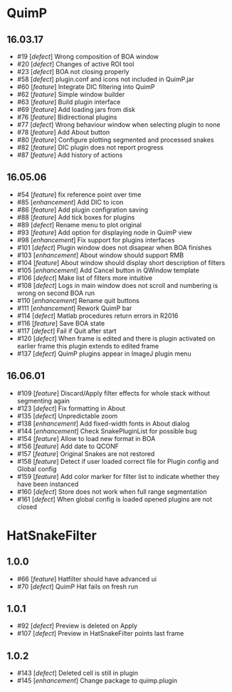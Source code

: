 
# QuimP


## 16.03.17

* #19 [*defect*] Wrong composition of BOA window
* #20 [*defect*] Changes of active ROI tool
* #23 [*defect*] BOA not closing properly
* #58 [*defect*] plugin.conf and icons not included in QuimP.jar
* #60 [*feature*] Integrate DIC filtering into QuimP
* #62 [*feature*] Simple window builder
* #63 [*feature*] Build plugin interface
* #69 [*feature*] Add loading jars from disk
* #76 [*feature*] Bidirectional plugins
* #77 [*defect*] Wrong behaviour window when selecting plugin to none
* #78 [*feature*] Add About button
* #80 [*feature*] Configure plotting segmented and processed snakes
* #82 [*feature*] DIC plugin does not report progress
* #87 [*feature*] Add history of actions

## 16.05.06

* #54 [*feature*] fix reference point over time
* #85 [*enhancement*] Add DIC to icon
* #86 [*feature*] Add plugin configration saving
* #88 [*feature*] Add tick boxes for plugins
* #89 [*defect*] Rename menu to plot original
* #93 [*feature*] Add option for displaying node in QuimP view
* #98 [*enhancement*] Fix support for plugins interfaces
* #101 [*defect*] Plugin window does not disapear when BOA finishes
* #103 [*enhancement*] About window should support RMB
* #104 [*feature*] About window should display short description of filters
* #105 [*enhancement*] Add Cancel button in QWindow template
* #106 [*defect*] Make list of filters more intuitive
* #108 [*defect*] Logs in main window does not scroll and numbering is wrong on second BOA run
* #110 [*enhancement*] Rename quit buttons
* #111 [*enhancement*] Rework QuimP bar
* #114 [*defect*] Matlab procedures return errors in R2016
* #116 [*feature*] Save BOA state
* #117 [*defect*] Fail if Quit after start
* #120 [*defect*] When frame is edited and there is plugin activated on earlier frame this plugin extends to edited frame
* #137 [*defect*] QuimP plugins appear in ImageJ plugin menu

## 16.06.01

* #109 [*feature*] Discard/Apply filter effects for whole stack without segmenting again
* #123 [*defect*] Fix formatting in About
* #135 [*defect*] Unpredictable zoom
* #138 [*enhancement*] Add fixed-width fonts in About dialog
* #144 [*enhancement*] Check SnakePluginList for possible bug
* #154 [*feature*] Allow to load new format in BOA
* #156 [*feature*] Add date to QCONF
* #157 [*feature*] Original Snakes are not restored
* #158 [*feature*] Detect if user loaded correct file for Plugin config and Global config
* #159 [*feature*] Add color marker for filter list to indicate whether they have been instanced
* #160 [*defect*] Store does not work when full range segmentation
* #161 [*defect*] When global config is loaded opened plugins are not closed

# HatSnakeFilter


## 1.0.0

* #66 [*feature*] Hatfilter should have advanced ui
* #70 [*defect*] QuimP Hat fails on fresh run

## 1.0.1

* #92 [*defect*] Preview is deleted on Apply
* #107 [*defect*] Preview in HatSnakeFilter points last frame

## 1.0.2

* #143 [*defect*] Deleted cell is still in plugin
* #145 [*enhancement*] Change package to quimp.plugin
